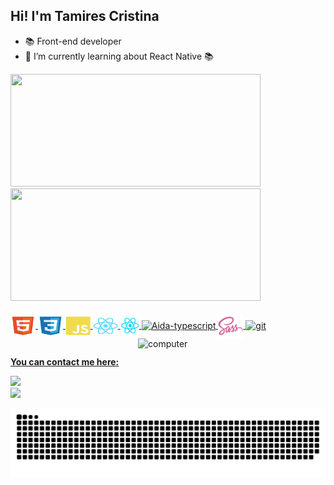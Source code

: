 ## Hi! I'm Tamires Cristina
- 📚 Front-end developer
- 🔭 I’m currently learning about React Native 📚
<div>
  <a href="https://github.com/tamicristina">
  <img height="180em" width="400px" src="https://github-readme-stats.vercel.app/api?username=tamicristina&show_icons=true&theme=panda&include_all_commits=true&count_private=true"/>
  <img height="180em" width="400px" src="https://github-readme-stats.vercel.app/api/top-langs/?username=tamicristina&layout=compact&langs_count=7&theme=panda"/>
</div>
  
<div style="display: inline_block"> 
<div style="display: inline_block"><br>
  <img align="center" alt="Tami-HTML" height="30" width="40" src="https://raw.githubusercontent.com/devicons/devicon/master/icons/html5/html5-original.svg">
  <img align="center" alt="Tami-CSS" height="30" width="40" src="https://raw.githubusercontent.com/devicons/devicon/master/icons/css3/css3-original.svg">
  <img align="center" alt="Tami-Js" height="30" width="40" src="https://raw.githubusercontent.com/devicons/devicon/master/icons/javascript/javascript-plain.svg">
  <img align="center" alt="Tami-React" height="30" width="40" src="https://raw.githubusercontent.com/devicons/devicon/master/icons/react/react-original.svg">
  <img align="center" alt="Tami-React-Native" height="30" width="30" src="https://raw.githubusercontent.com/ruandersonvieira/ruandersonvieira/master/.github/assets/img/icon/mobile/reactnative.png">
  <img align="center" alt="Aida-typescript" height="30" width="40" src="https://cdn.jsdelivr.net/gh/devicons/devicon/icons/typescript/typescript-original.svg" />
  <img align="center" src="https://raw.githubusercontent.com/devicons/devicon/master/icons/sass/sass-original.svg" alt="sass" width="40" height="40"/>
  <img align="center" src="https://www.vectorlogo.zone/logos/git-scm/git-scm-icon.svg" alt="git" width="40" height="30"/>
  <img align="right" width="300em" alt="computer" src="https://cdn.discordapp.com/attachments/828002754991226944/886701430596075550/computer.png"/><br>
</div>

##

**You can contact me here:**

  <div>
  <a href = "mailto:tami.cristina06@gmail.com"><img src="https://img.shields.io/badge/Gmail-D14836?style=for-the-badge&logo=gmail&logoColor=white" target="_blank"></a><br>
  <a href="https://www.linkedin.com/in/tamires-cristina/" target="_blank"><img src="https://img.shields.io/badge/-LinkedIn-%230077B5?style=for-the-badge&logo=linkedin&logoColor=white" target="_blank"></a> 
  
 ![Snake animation](https://github.com/tamicristina/tamicristina/blob/output/github-contribution-grid-snake.svg)

</div>

